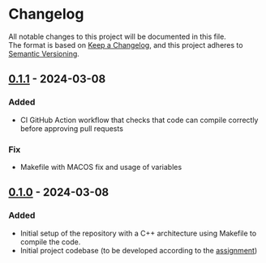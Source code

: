 # Changelog

All notable changes to this project will be documented in this file.  
The format is based on [Keep a Changelog](https://keepachangelog.com/en/1.0.0/),
and this project adheres to [Semantic Versioning](https://semver.org/spec/v2.0.0.html).

## [0.1.1](https://github.com/IMT-TAF-UE-H/BE-Beasties/releases/tag/v0.1.1) - 2024-03-08
### Added
- CI GitHub Action workflow that checks that code can compile correctly before approving pull requests

### Fix
- Makefile with MACOS fix and usage of variables

## [0.1.0](https://github.com/IMT-TAF-UE-H/BE-Beasties/releases/tag/v0.1.0) - 2024-03-08
### Added
- Initial setup of the repository with a C++ architecture using Makefile to compile the code.
- Initial project codebase (to be developed according to the [assignment](./assignment.pdf))
